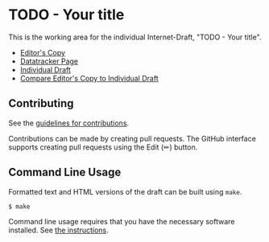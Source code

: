 # TODO - Your title

This is the working area for the individual Internet-Draft, "TODO - Your title".

* [Editor's Copy](https://hannestschofenig.github.io/exported-attestation/#go.draft-fossati-rats-exported-attestation.html)
* [Datatracker Page](https://datatracker.ietf.org/doc/draft-fossati-rats-exported-attestation)
* [Individual Draft](https://datatracker.ietf.org/doc/html/draft-fossati-rats-exported-attestation)
* [Compare Editor's Copy to Individual Draft](https://hannestschofenig.github.io/exported-attestation/#go.draft-fossati-rats-exported-attestation.diff)


## Contributing

See the
[guidelines for contributions](https://github.com/hannestschofenig/exported-attestation/blob/main/CONTRIBUTING.md).

Contributions can be made by creating pull requests.
The GitHub interface supports creating pull requests using the Edit (✏) button.


## Command Line Usage

Formatted text and HTML versions of the draft can be built using `make`.

```sh
$ make
```

Command line usage requires that you have the necessary software installed.  See
[the instructions](https://github.com/martinthomson/i-d-template/blob/main/doc/SETUP.md).

